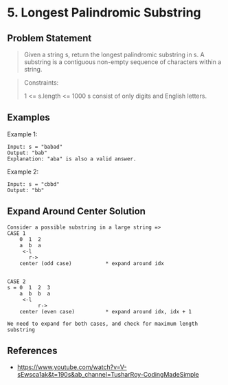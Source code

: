# 5. Longest Palindromic Substring

## Problem Statement

> Given a string s, return the longest palindromic substring in s. A substring is a contiguous non-empty sequence of characters within a string.

> Constraints:
>
> 1 <= s.length <= 1000
> s consist of only digits and English letters.

## Examples

Example 1:

```
Input: s = "babad"
Output: "bab"
Explanation: "aba" is also a valid answer.
```

Example 2:

```
Input: s = "cbbd"
Output: "bb"
```

## Expand Around Center Solution

```
Consider a possible substring in a large string =>
CASE 1
    0  1  2
    a  b  a
     <-l
       r->
    center (odd case)           * expand around idx


CASE 2
s = 0  1  2  3
    a  b  b  a
     <-l
          r->
    center (even case)          * expand around idx, idx + 1

We need to expand for both cases, and check for maximum length substring
```

## References

- https://www.youtube.com/watch?v=V-sEwsca1ak&t=190s&ab_channel=TusharRoy-CodingMadeSimple
